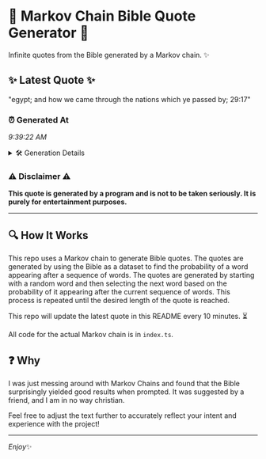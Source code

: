 # 📖 Markov Chain Bible Quote Generator 📖

Infinite quotes from the Bible generated by a Markov chain. ✨

## ✨ Latest Quote ✨
"egypt; and how we came through the nations which ye passed by; 29:17"

### ⏰ Generated At
*9:39:22 AM*

<details>
    <summary>🛠️ Generation Details</summary>
    <p>
        <strong>🌱 Seed:</strong> egypt;<br>
        <strong>🔄 Iterations:</strong> 12<br>
        <strong>📜 Context History:</strong><br>[ egypt; ]: and<br>[ egypt;, and ]: how<br>[ egypt;, and, how ]: we<br>[ egypt;, and, how, we ]: came<br>[ egypt;, and, how, we, came ]: through<br>[ egypt;, and, how, we, came, through ]: the<br>[ and, how, we, came, through, the ]: nations<br>[ how, we, came, through, the, nations ]: which<br>[ we, came, through, the, nations, which ]: ye<br>[ came, through, the, nations, which, ye ]: passed<br>[ through, the, nations, which, ye, passed ]: by;<br>[ the, nations, which, ye, passed, by; ]: 29:17<br>
    </p>
</details>

### ⚠️ Disclaimer ⚠️
**This quote is generated by a program and is not to be taken seriously. It is purely for entertainment purposes.**

---

## 🔍 How It Works

This repo uses a Markov chain to generate Bible quotes. The quotes are generated by using the Bible as a dataset to find the probability of a word appearing after a sequence of words. The quotes are generated by starting with a random word and then selecting the next word based on the probability of it appearing after the current sequence of words. This process is repeated until the desired length of the quote is reached.

This repo will update the latest quote in this README every 10 minutes. ⏳

All code for the actual Markov chain is in `index.ts`.

## ❓ Why

I was just messing around with Markov Chains and found that the Bible surprisingly yielded good results when prompted. 
It was suggested by a friend, and I am in no way christian.

Feel free to adjust the text further to accurately reflect your intent and experience with the project!

---

*Enjoy*✨
